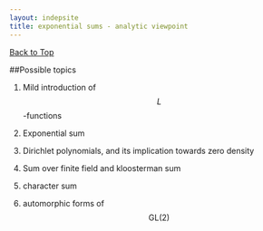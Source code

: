 ```yaml
---
layout: indepsite
title: exponential sums - analytic viewpoint
---
```


[Back to Top](../expsum.md)


##Possible topics

1. Mild introduction of $$L$$-functions

2. Exponential sum 

3. Dirichlet polynomials, and its implication towards zero density

4. Sum over finite field and kloosterman sum

5. character sum

6. automorphic forms of $$\mathrm{GL}(2)$$
